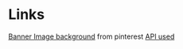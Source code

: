 # Links
[Banner Image background](https://pin.it/58D2gIb) from pinterest
[API used](https://rapidapi.com/dfskGT/api/book-finder1/)